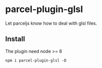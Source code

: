 # parcel-plugin-glsl

Let parceljs know how to deal with glsl files.

## Install

The plugin need node >= 8

```auto
npm i parcel-plugin-glsl -D
```